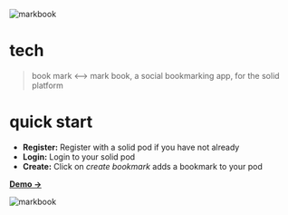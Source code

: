 ![markbook](https://raw.githubusercontent.com/mark-book/markbook/gh-pages/webmaps/index.html_files/image.png)

# tech

> book mark <-->  mark book, a social bookmarking app, for the solid platform

# quick start

- **Register:** Register with a solid pod if you have not already
- **Login:** Login to your solid pod
- **Create:** Click on *create bookmark* adds a bookmark to your pod

[**Demo →**](https://markbook.org/)


![markbook](https://raw.githubusercontent.com/mark-book/markbook/gh-pages/webmaps/index.html_files/image.png)


